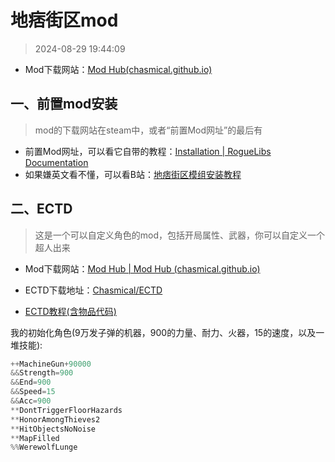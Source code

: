 # 地痞街区mod

> 2024-08-29 19:44:09

* Mod下载网站：[Mod Hub(chasmical.github.io)](https://chasmical.github.io/SoRModHub/)

## 一、前置mod安装

> mod的下载网站在steam中，或者“前置Mod网址”的最后有

* 前置Mod网址，可以看它自带的教程：[Installation | RogueLibs Documentation](https://chasmical.github.io/RogueLibs/docs/user/installation/)
* 如果嫌英文看不懂，可以看B站：[地痞街区模组安装教程](https://www.bilibili.com/video/BV1Xv4y147sT) 

## 二、ECTD

> 这是一个可以自定义角色的mod，包括开局属性、武器，你可以自定义一个超人出来

* Mod下载网站：[Mod Hub | Mod Hub (chasmical.github.io)](https://chasmical.github.io/SoRModHub/)

* ECTD下载地址：[Chasmical/ECTD](https://github.com/Chasmical/ECTD)
* [ECTD教程(含物品代码)](https://www.bilibili.com/opus/620434281044772294)

我的初始化角色(9万发子弹的机器，900的力量、耐力、火器，15的速度，以及一堆技能):

```python
++MachineGun+90000
&&Strength=900
&&End=900
&&Speed=15
&&Acc=900
**DontTriggerFloorHazards
**HonorAmongThieves2
**HitObjectsNoNoise
**MapFilled
%%WerewolfLunge
```

